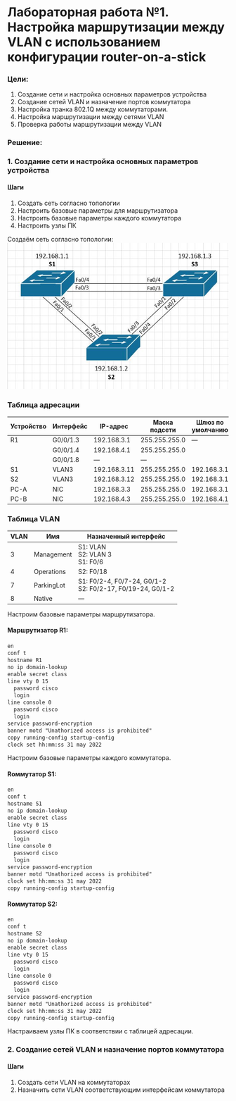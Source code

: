 # Лабораторная работа №1. Настройка маршрутизации между VLAN с использованием конфигурации router-on-a-stick
### Цели:
1. Создание сети и настройка основных параметров устройства
2. Создание сетей VLAN и назначение портов коммутатора
3. Настройка транка 802.1Q между коммутаторами.
4. Настройка маршрутизации между сетями VLAN
5. Проверка работы маршрутизации между VLAN

### Решение:
### 1. Создание сети и настройка основных параметров устройства
#### Шаги
1. Создать сеть согласно топологии
2. Настроить базовые параметры для маршрутизатора
3. Настроить базовые параметры каждого коммутатора
4. Настроить узлы ПК

Создаём сеть согласно топологии:  
![alt-текст](https://github.com/MaratHakimyanov/otus-networks/blob/main/labs/Lab2/Topology.JPG)

### Таблица адресации
| Устройство | Интерфейс |  IP-адрес    | Маска подсети | Шлюз по умолчанию |
|------------|-----------| ------------ |---------------|-------------------|
| R1         | G0/0/1.3  | 192.168.3.1  | 255.255.255.0 | —                 |
|            | G0/0/1.4  | 192.168.4.1  | 255.255.255.0 |                   |
|            | G0/0/1.8  | —            | —             |                   |
| S1         | VLAN3     | 192.168.3.11 | 255.255.255.0 | 192.168.3.1       |
| S2         | VLAN3     | 192.168.3.12 | 255.255.255.0 | 192.168.3.1       |
| PC-A       | NIC       | 192.168.3.3  | 255.255.255.0 | 192.168.3.1       |
| PC-B       | NIC       | 192.168.4.3  | 255.255.255.0 | 192.168.4.1       |

### Таблица VLAN
| VLAN       | Имя        | Назначенный интерфейс                                           |
|------------|------------| ----------------------------------------------------------------|
| 3          | Management | S1: VLAN <br/> S2: VLAN 3 <br/> S1: F0/6                        |
| 4          | Operations | S2: F0/18                                                       |
| 7          | ParkingLot | S1: F0/2-4, F0/7-24, G0/1-2 <br/> S2: F0/2-17, F0/19-24, G0/1-2 |
| 8          | Native     | —                                                               |


Настроим базовые параметры маршрутизатора.
#### Маршрутизатор R1:
```
en
conf t
hostname R1
no ip domain-lookup
enable secret class
line vty 0 15
  password cisco
  login
line console 0
  password cisco
  login
service password-encryption
banner motd "Unathorized access is prohibited" 
copy running-config startup-config
clock set hh:mm:ss 31 may 2022
```

Настроим базовые параметры каждого коммутатора.
#### Rоммутатор S1:
```
en
conf t
hostname S1
no ip domain-lookup
enable secret class
line vty 0 15
  password cisco
  login
line console 0
  password cisco
  login
service password-encryption
banner motd "Unathorized access is prohibited"
clock set hh:mm:ss 31 may 2022
copy running-config startup-config
```

#### Rоммутатор S2:
```
en
conf t
hostname S2
no ip domain-lookup
enable secret class
line vty 0 15
  password cisco
  login
line console 0
  password cisco
  login
service password-encryption
banner motd "Unathorized access is prohibited"
clock set hh:mm:ss 31 may 2022
copy running-config startup-config
```

Настраиваем узлы ПК в соответствии с таблицей адресации.

### 2. Создание сетей VLAN и назначение портов коммутатора
#### Шаги
1. Создать сети VLAN на коммутаторах
2. Назначить сети VLAN соответствующим интерфейсам коммутатора












